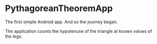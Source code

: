 # PythagoreanTheoremApp
The first simple Android app. And so the journey began. 

The application counts the hypotenuse of the triangle at known values of the legs.
